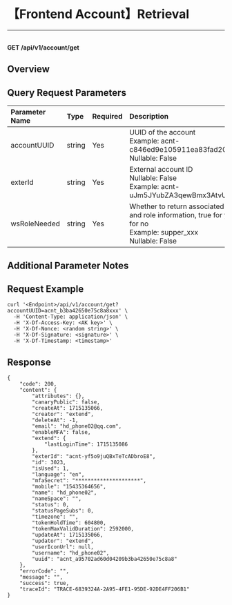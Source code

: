 # 【Frontend Account】Retrieval

---

<br />**GET /api/v1/account/get**

## Overview




## Query Request Parameters

| Parameter Name        | Type     | Required   | Description              |
|:-------------------|:-------|:-----|:----------------|
| accountUUID | string | Yes | UUID of the account<br>Example: acnt-c846ed9e105911ea83fad20d0b94ecd1 <br>Nullable: False <br> |
| exterId | string | Yes | External account ID<br>Nullable: False <br>Example: acnt-uJm5JYubZA3qewBmx3AtvU <br> |
| wsRoleNeeded | string | Yes | Whether to return associated workspace and role information, true for yes, false for no<br>Example: supper_xxx <br>Nullable: False <br> |

## Additional Parameter Notes





## Request Example
```shell
curl '<Endpoint>/api/v1/account/get?accountUUID=acnt_b3ba42650e75c8a8xxx' \
  -H 'Content-Type: application/json' \
  -H 'X-Df-Access-Key: <AK key>' \
  -H 'X-Df-Nonce: <random string>' \
  -H 'X-Df-Signature: <signature>' \
  -H 'X-Df-Timestamp: <timestamp>'
```




## Response
```shell
{
    "code": 200,
    "content": {
        "attributes": {},
        "canaryPublic": false,
        "createAt": 1715135066,
        "creator": "extend",
        "deleteAt": -1,
        "email": "hd_phone02@qq.com",
        "enableMFA": false,
        "extend": {
            "lastLoginTime": 1715135086
        },
        "exterId": "acnt-yf5o9juQBxTeTcADbroE8",
        "id": 3023,
        "isUsed": 1,
        "language": "en",
        "mfaSecret": "*********************",
        "mobile": "15435364656",
        "name": "hd_phone02",
        "nameSpace": "",
        "status": 0,
        "statusPageSubs": 0,
        "timezone": "",
        "tokenHoldTime": 604800,
        "tokenMaxValidDuration": 2592000,
        "updateAt": 1715135066,
        "updator": "extend",
        "userIconUrl": null,
        "username": "hd_phone02",
        "uuid": "acnt_a95702ad60d04209b3ba42650e75c8a8"
    },
    "errorCode": "",
    "message": "",
    "success": true,
    "traceId": "TRACE-6839324A-2A95-4FE1-95DE-92DE4FF206B1"
} 
```